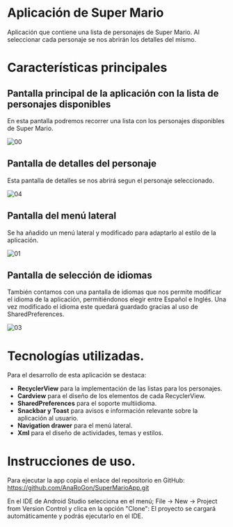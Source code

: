 # Aplicación de Super Mario
Aplicación que contiene una lista de personajes de Super Mario. Al seleccionar cada personaje se nos abrirán los detalles del mismo.

# Características principales
## Pantalla principal de la aplicación con la lista de personajes disponibles
En esta pantalla podremos recorrer una lista con los personajes disponibles de Super Mario. 

![00](https://github.com/user-attachments/assets/1ec8b2f0-2857-413c-809b-7dfdaa9894d6) 

## Pantalla de detalles del personaje
Esta pantalla de detalles se nos abrirá segun el personaje seleccionado. 

![04](https://github.com/user-attachments/assets/7561a895-7b29-42c1-a70e-90d91dc7323b)

## Pantalla del menú lateral
Se ha añadido un menú lateral y modificado para adaptarlo al estilo de la aplicación. 

![01](https://github.com/user-attachments/assets/252fcd69-113e-4621-9867-252705f84dd5)

## Pantalla de selección de idiomas 
También contamos con una pantalla de idiomas que nos permite modificar el idioma de la aplicación, permitiéndonos elegir entre
Español e Inglés. Una vez modificado el idioma este quedará guardado gracias al uso de SharedPreferences. 

![03](https://github.com/user-attachments/assets/eba45100-a403-42aa-ae11-9f0d097c0a1c)

# Tecnologías utilizadas. 

Para el desarrollo de esta aplicación se destaca: 
* **RecyclerView** para la implementación de las listas para los personajes.
* **Cardview** para el diseño de los elementos de cada RecyclerView.
* **SharedPreferences** para el soporte multiidioma.
* **Snackbar y Toast** para avisos e información relevante sobre la aplicación al usuario. 
* **Navigation drawer** para el menú lateral.
* **Xml** para el diseño de actividades, temas y estilos. 
  
# Instrucciones de uso.

Para ejecutar la app copia el enlace del repositorio en GitHub: <https://github.com/AnaRoGon/SuperMarioApp.git>

En el IDE de Android Studio selecciona en el menú; 
File -> New -> Project from Version Control y clica en la opción "Clone": 
El proyecto se cargará automáticamente y podrás ejecutarlo en el IDE. 
